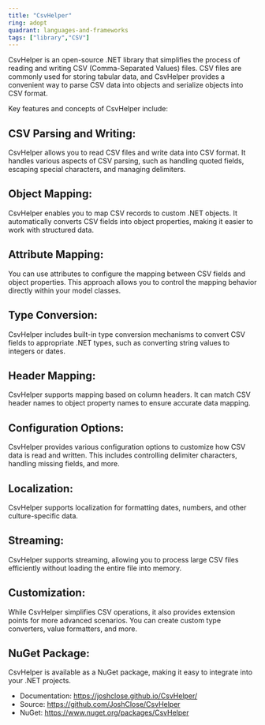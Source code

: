 ```yaml
---
title: "CsvHelper"
ring: adopt
quadrant: languages-and-frameworks
tags: ["library","CSV"]
--- 
```

CsvHelper is an open-source .NET library that simplifies the process of reading and writing CSV (Comma-Separated Values) files. CSV files are commonly used for storing tabular data, and CsvHelper provides a convenient way to parse CSV data into objects and serialize objects into CSV format.

Key features and concepts of CsvHelper include:

## CSV Parsing and Writing:

CsvHelper allows you to read CSV files and write data into CSV format. It handles various aspects of CSV parsing, such as handling quoted fields, escaping special characters, and managing delimiters.

## Object Mapping:

CsvHelper enables you to map CSV records to custom .NET objects. It automatically converts CSV fields into object properties, making it easier to work with structured data.

## Attribute Mapping: 

You can use attributes to configure the mapping between CSV fields and object properties. This approach allows you to control the mapping behavior directly within your model classes.

## Type Conversion: 

CsvHelper includes built-in type conversion mechanisms to convert CSV fields to appropriate .NET types, such as converting string values to integers or dates.

## Header Mapping:

CsvHelper supports mapping based on column headers. It can match CSV header names to object property names to ensure accurate data mapping.

## Configuration Options: 

CsvHelper provides various configuration options to customize how CSV data is read and written. This includes controlling delimiter characters, handling missing fields, and more.

## Localization: 

CsvHelper supports localization for formatting dates, numbers, and other culture-specific data.

## Streaming: 

CsvHelper supports streaming, allowing you to process large CSV files efficiently without loading the entire file into memory.

## Customization: 

While CsvHelper simplifies CSV operations, it also provides extension points for more advanced scenarios. You can create custom type converters, value formatters, and more.

## NuGet Package: 

CsvHelper is available as a NuGet package, making it easy to integrate into your .NET projects.

- Documentation: https://joshclose.github.io/CsvHelper/
- Source: https://github.com/JoshClose/CsvHelper
- NuGet: https://www.nuget.org/packages/CsvHelper
